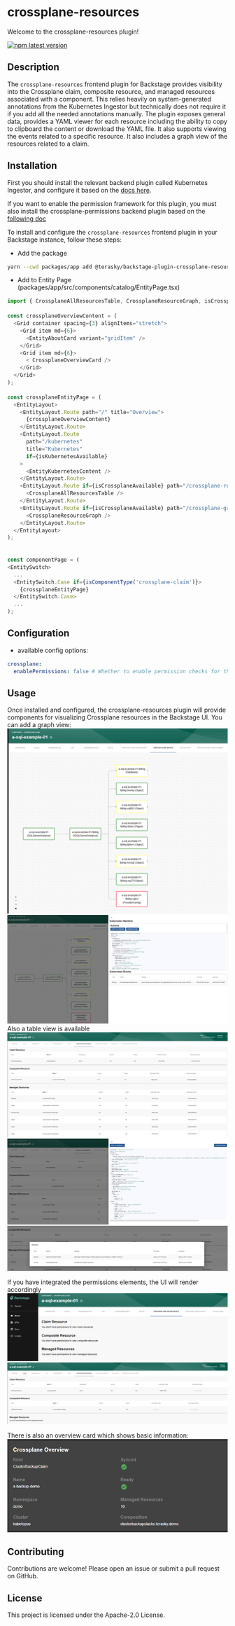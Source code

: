 # crossplane-resources

Welcome to the crossplane-resources plugin!

[![npm latest version](https://img.shields.io/npm/v/@terasky/backstage-plugin-crossplane-resources-frontend/latest.svg)](https://www.npmjs.com/package/@terasky/backstage-plugin-crossplane-resources-frontend)

## Description

The `crossplane-resources` frontend plugin for Backstage provides visibility into the Crossplane claim, composite resource, and managed resources associated with a component. This relies heavily on system-generated annotations from the Kubernetes Ingestor but technically does not require it if you add all the needed annotations manually. The plugin exposes general data, provides a YAML viewer for each resource including the ability to copy to clipboard the content or download the YAML file. It also supports viewing the events related to a specific resource. It also includes a graph view of the resources related to a claim.

## Installation
First you should install the relevant backend plugin called Kubernetes Ingestor, and configure it based on the [docs here](../kubernetes-ingestor/README.md).

If you want to enable the permission framework for this plugin, you must also install the crossplane-permissions backend plugin based on the [following doc](../crossplane-permissions-backend/README.md)

To install and configure the `crossplane-resources` frontend plugin in your Backstage instance, follow these steps:

  * Add the package
  ```bash
  yarn --cwd packages/app add @terasky/backstage-plugin-crossplane-resources-frontend
  ```
  * Add to Entity Page (packages/app/src/components/catalog/EntityPage.tsx)
  ```javascript
  import { CrossplaneAllResourcesTable, CrossplaneResourceGraph, isCrossplaneAvailable, CrossplaneOverviewCard } from '@terasky/backstage-plugin-crossplane-resources-frontend';

  const crossplaneOverviewContent = (
    <Grid container spacing={3} alignItems="stretch">
      <Grid item md={6}>
        <EntityAboutCard variant="gridItem" />
      </Grid>
      <Grid item md={6}>
        < CrossplaneOverviewCard />
      </Grid>
    </Grid>
  );

  const crossplaneEntityPage = (
    <EntityLayout>
      <EntityLayout.Route path="/" title="Overview">
        {crossplaneOverviewContent}
      </EntityLayout.Route>
      <EntityLayout.Route
        path="/kubernetes"
        title="Kubernetes"
        if={isKubernetesAvailable}
      >
        <EntityKubernetesContent />
      </EntityLayout.Route>
      <EntityLayout.Route if={isCrossplaneAvailable} path="/crossplane-resources" title="Crossplane Resources">
        <CrossplaneAllResourcesTable />
      </EntityLayout.Route>
      <EntityLayout.Route if={isCrossplaneAvailable} path="/crossplane-graph" title="Crossplane Graph">
        <CrossplaneResourceGraph />
      </EntityLayout.Route>
    </EntityLayout>
  );


  const componentPage = (
  <EntitySwitch>
    ...
    <EntitySwitch.Case if={isComponentType('crossplane-claim')}>
      {crossplaneEntityPage}
    </EntitySwitch.Case>
    ...
  );

  ```

## Configuration
* available config options:
```yaml
crossplane:
  enablePermissions: false # Whether to enable permission checks for the crossplane plugin.
```

## Usage
Once installed and configured, the crossplane-resources plugin will provide components for visualizing Crossplane resources in the Backstage UI.
You can add a graph view:
![Graph View](../../images/crossplane-resource-graph.png)
![Events And YAML](../../images/crossplane-graph-yaml-and-events-view.png)
Also a table view is available
![Table](../../images/crossplane-resources.png)
![yaml](../../images/crossplane-yaml-viewer.png)
![events](../../images/crossplane-events.png)

If you have integrated the permissions elements, the UI will render accordingly
![no permissions](../../images/no-permissions.png)
![some permissions](../../images/some-permissions.png)

There is also an overview card which shows basic information:
![overview](../../images/claim-info.png)
## Contributing
Contributions are welcome! Please open an issue or submit a pull request on GitHub.

## License
This project is licensed under the Apache-2.0 License.